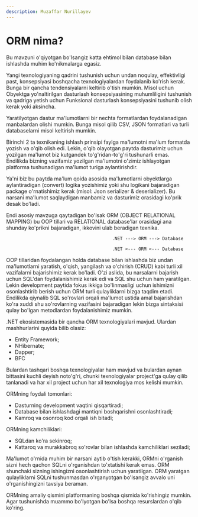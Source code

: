 ```yaml
---
description: Muzaffar Nurillayev
---
```


# ORM nima?

Bu mavzuni o'qiyotgan bo'lsangiz katta ehtimol bilan database bilan ishlashda muhim ko'nikmalarga egasiz.

Yangi texnologiyaning qadrini tushunish uchun undan noqulay, effektivligi past, konsepsiyasi boshqacha texnologiyalardan foydalanib ko'rish kerak. Bunga bir qancha tendensiyalarni keltirib o'tish mumkin. Misol uchun Obyektga yo'naltirilgan dasturlash konsepsiyasining muhumliligini tushunish va qadriga yetish uchun Funksional dasturlash konsepsiyasini tushunib olish kerak yoki aksincha.

Yaratilyotgan dastur ma'lumotlarni bir nechta formatlardan foydalanadigan manbalardan olishi mumkin. Bunga misol qilib CSV, JSON formatlari va turli databaselarni misol keltirish mumkin.

Birinchi 2 ta texnikaning ishlash prinsipi faylga ma'lumotni ma'lum formatda yozish va o'qib olish edi. Lekin, o'qib olayotgan paytda dasturimiz uchun yozilgan ma'lumot biz kutgandek to'g'ridan-to'g'ri tushunarli emas. Endilikda bizning vazifamiz yozilgan ma'lumotni o'zimiz ishlayotgan platforma tushunadigan ma'lumot turiga aylantirishdir.

Ya'ni biz bu paytda ma'lum qoida asosida ma'lumotlarni obyektlarga aylantiradigan (convert) logika yozishimiz yoki shu logikani bajaradigan package o'rnatishimiz kerak (misol: Json serializer & deserializer). Bu narsani ma'lumot saqlaydigan manbamiz va dasturimiz orasidagi ko'prik desak bo'ladi.



Endi asosiy mavzuga qaytadigan bo'lsak ORM (OBJECT RELATIONAL MAPPING) bu OOP tillari va RELATIONAL database'lar orasidagi ana shunday ko'prikni bajaradigan, ikkovini ulab beradigan texnika.

                                            .NET ---> ORM ---> Database

                                            .NET <--- ORM <--- Database

OOP tillaridan foydalangan holda database bilan ishlashda biz undan ma'lumotlarni yaratish, o'qish, yangilash va o'chirish (CRUD) kabi turli xil vazifalarni bajarishimiz kerak bo'ladi. O'zi aslida, bu narsalarni bajarish uchun SQL'dan foydalanishimiz kerak edi va SQL shu uchun ham yaratilgan. Lekin development paytida fokus ikkiga bo'linmasligi uchun ishimizni osonlashtirib berish uchun ORM turli qulayliklarni bizga taqdim etadi. Endilikda qiynalib SQL so'rovlari orqali ma'lumot ustida amal bajarishdan ko'ra xuddi shu so'rovlarning vazifasini bajaradigan lekin bizga sintaksisi qulay bo'lgan metodlardan foydalanishimiz mumkin.



.NET ekosistemasida bir qancha ORM texnologiyalari mavjud. Ulardan mashhurlarini quyida bilib olasiz:

* Entity Framework;
* NHibernate; 
* Dapper;
* BFC

Bulardan tashqari boshqa texnologiyalar ham mavjud va bulardan aynan bittasini kuchli deyish noto'g'ri, chunki texnologiyalar project'ga qulay qilib tanlanadi va har xil project uchun har xil texnologiya mos kelishi mumkin.


ORMning foydali tomonlari:

* Dasturning development vaqtini qisqartiradi;
* Database bilan ishlashdagi mantiqni boshqarishni osonlashtiradi;
* Kamroq va osonroq kod orqali ish bitadi;


ORMning kamchiliklari:
* SQLdan ko'ra sekinroq;
* Kattaroq va murakkabroq so'rovlar bilan ishlashda kamchiliklari seziladi;

Ma'lumot o'rnida muhim bir narsani aytib o'tish kerakki, ORMni o'rganish sizni hech qachon SQLni o'rganishdan to'xtatishi kerak emas. ORM shunchaki sizning ishingizni osonlashtirish uchun yaratilgan. ORM yaratgan qulayliklarni SQLni tushunmasdan o'rganyotgan bo'lsangiz avvalo uni o'rganishingizni tavsiya beraman.

ORMning amaliy qismini platformaning boshqa qismida ko'rishingiz mumkin. Agar tushunishda muammo bo'lyotgan bo'lsa boshqa resurslardan o'qib ko'ring.
